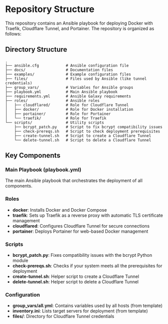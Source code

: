 # Repository Structure

This repository contains an Ansible playbook for deploying Docker with Traefik, Cloudflare Tunnel, and Portainer. The repository is organized as follows:

## Directory Structure

```
.
├── ansible.cfg            # Ansible configuration file
├── docs/                  # Documentation files
├── examples/              # Example configuration files
├── files/                 # Files used by Ansible (like tunnel credentials)
├── group_vars/            # Variables for Ansible groups
├── playbook.yml           # Main Ansible playbook
├── requirements.yml       # Ansible Galaxy requirements
├── roles/                 # Ansible roles
│   ├── cloudflared/       # Role for Cloudflare Tunnel
│   ├── docker/            # Role for Docker installation
│   ├── portainer/         # Role for Portainer
│   └── traefik/           # Role for Traefik
└── scripts/               # Utility scripts
    ├── bcrypt_patch.py    # Script to fix bcrypt compatibility issues
    ├── check-prereqs.sh   # Script to check deployment prerequisites 
    ├── create-tunnel.sh   # Script to create a Cloudflare Tunnel
    └── delete-tunnel.sh   # Script to delete a Cloudflare Tunnel
```

## Key Components

### Main Playbook (playbook.yml)
The main Ansible playbook that orchestrates the deployment of all components.

### Roles
- **docker**: Installs Docker and Docker Compose
- **traefik**: Sets up Traefik as a reverse proxy with automatic TLS certificate management
- **cloudflared**: Configures Cloudflare Tunnel for secure connections
- **portainer**: Deploys Portainer for web-based Docker management

### Scripts
- **bcrypt_patch.py**: Fixes compatibility issues with the bcrypt Python module
- **check-prereqs.sh**: Checks if your system meets all the prerequisites for deployment
- **create-tunnel.sh**: Helper script to create a Cloudflare Tunnel
- **delete-tunnel.sh**: Helper script to delete a Cloudflare Tunnel

### Configuration
- **group_vars/all.yml**: Contains variables used by all hosts (from template)
- **inventory.ini**: Lists target servers for deployment (from template)
- **files/**: Directory for Cloudflare Tunnel credentials 